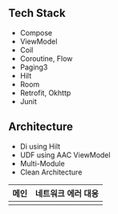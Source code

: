 ## Tech Stack

- Compose
- ViewModel
- Coil
- Coroutine, Flow 
- Paging3
- Hilt
- Room
- Retrofit, Okhttp
- Junit

## Architecture

- Di using  Hilt
- UDF using AAC ViewModel 
- Multi-Module
- Clean Architecture

| 메인                                                       | 네트워크 에러 대응                                                           | 
| ------------------------------------------------------------ | ------------------------------------------------------------ |
|               |                    |
